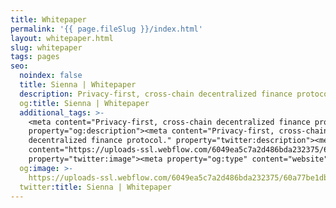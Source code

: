 ```yaml
---
title: Whitepaper
permalink: '{{ page.fileSlug }}/index.html'
layout: whitepaper.html
slug: whitepaper
tags: pages
seo:
  noindex: false
  title: Sienna | Whitepaper
  description: Privacy-first, cross-chain decentralized finance protocol.
  og:title: Sienna | Whitepaper
  additional_tags: >-
    <meta content="Privacy-first, cross-chain decentralized finance protocol."
    property="og:description"><meta content="Privacy-first, cross-chain
    decentralized finance protocol." property="twitter:description"><meta
    content="https://uploads-ssl.webflow.com/6049ea5c7a2d486bda232375/60a77be1dbf7c429d5001b6e_Open%20Graph%20Image%20Frontpage%202.0.jpg"
    property="twitter:image"><meta property="og:type" content="website">
  og:image: >-
    https://uploads-ssl.webflow.com/6049ea5c7a2d486bda232375/60a77be1dbf7c429d5001b6e_Open%20Graph%20Image%20Frontpage%202.0.jpg
  twitter:title: Sienna | Whitepaper
---
```



